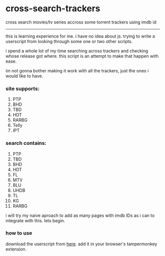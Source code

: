 # cross-search-trackers
cross search movies/tv series accross some torrent trackers using imdb id

---
this is learning experience for me. i have no idea about js. trying to write a userscript from looking through some one or two other scripts.

i spend a whole lot of my time searching across trackers and checking whose release got where. this script is an attempt to make that happen with ease.

im not gonna bother making it work with all the trackers, just the ones i would like to have.

### site supports:
1. PTP
2. BHD
3. TBD
4. HDT
5. RARBG
6. Telly
7. IPT

### search contains:
1. PTP
2. TBD
3. BHD
4. HDT
5. FL
6. MTV
7. BLU
8. UHDB
9. TL
10. KG
11. RARBG

i will try my naive aproach to add as many pages with imdb IDs as i can to integrate with this. lets begin.

### how to use
download the userscript from [here](https://lukacoufyl.github.io/cross-search-trackers/cross-search-trackers.user.js).
add it in your browser's tampermonkey extension.
